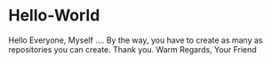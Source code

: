# Hello-World

Hello Everyone,
Myself ....
By the way, you have to create as many as repositories you can create.
Thank you.
Warm Regards,
Your Friend
